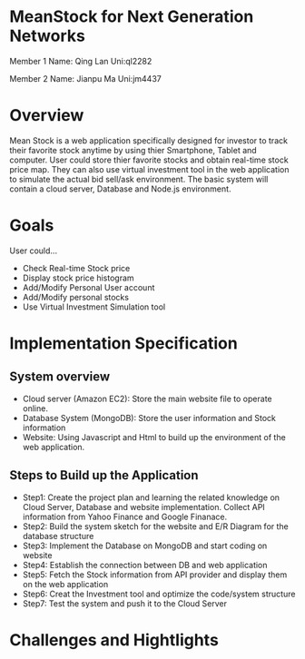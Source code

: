 # MeanStock for Next Generation Networks
Member 1 Name: Qing Lan    Uni:ql2282

Member 2 Name: Jianpu Ma   Uni:jm4437
# Overview
Mean Stock is a web application specifically designed for investor to track their favorite stock anytime by using thier Smartphone, Tablet and computer. User could store thier favorite stocks and obtain real-time stock price map. They can also use virtual investment tool in the web application to simulate the actual bid sell/ask environment. The basic system will contain a cloud server, Database and Node.js environment.
# Goals
User could...
- Check Real-time Stock price
- Display stock price histogram
- Add/Modify Personal User account
- Add/Modify personal stocks
- Use Virtual Investment Simulation tool

# Implementation Specification
## System overview
- Cloud server (Amazon EC2): Store the main website file to operate online.
- Database System (MongoDB): Store the user information and Stock information
- Website: Using Javascript and Html to build up the environment of the web application.

## Steps to Build up the Application
- Step1: Create the project plan and learning the related knowledge on Cloud Server, Database and website implementation. Collect API information from Yahoo Finance and Google Finanace.
- Step2: Build the system sketch for the website and E/R Diagram for the database structure
- Step3: Implement the Database on MongoDB and start coding on website
- Step4: Establish the connection between DB and web application
- Step5: Fetch the Stock information from API provider and display them on the web application
- Step6: Creat the Investment tool and optimize the code/system structure
- Step7: Test the system and push it to the Cloud Server

# Challenges and Hightlights

